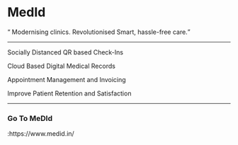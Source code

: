 <h1>MedId</h1>

<q>
Modernising clinics.
Revolutionised Smart, hassle-free care.</q>

<hr></hr>


<p>Socially Distanced QR based Check-Ins </p>

<p>Cloud Based Digital Medical Records</p>

<p>Appointment Management and Invoicing  </p>

<p>Improve Patient Retention and Satisfaction</p>


<hr></hr>
<h3>Go To MeDId</h3>:https://www.medid.in/

